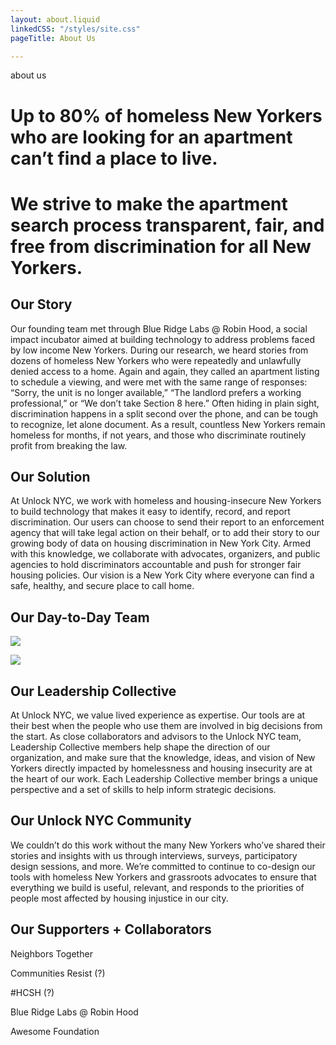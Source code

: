 ```yaml
---
layout: about.liquid
linkedCSS: "/styles/site.css"
pageTitle: About Us

---
```

about us

# **Up to 80% of homeless New Yorkers who are looking for an apartment can’t find a place to live.**

# **We strive to make the apartment search process transparent, fair, and free from discrimination for all New Yorkers.**

## Our Story

Our founding team met through Blue Ridge Labs @ Robin Hood, a social impact incubator aimed at building technology to address problems faced by low income New Yorkers. During our research, we heard stories from dozens of homeless New Yorkers who were repeatedly and unlawfully denied access to a home. Again and again, they called an apartment listing to schedule a viewing, and were met with the same range of responses: “Sorry, the unit is no longer available,” “The landlord prefers a working professional,” or “We don’t take Section 8 here.” Often hiding in plain sight, discrimination happens in a split second over the phone, and can be tough to recognize, let alone document. As a result, countless New Yorkers remain homeless for months, if not years, and those who discriminate routinely profit from breaking the law.

## Our Solution

At Unlock NYC, we work with homeless and housing-insecure New Yorkers to build technology that makes it easy to identify, record, and report discrimination. Our users can choose to send their report to an enforcement agency that will take legal action on their behalf, or to add their story to our growing body of data on housing discrimination in New York City. Armed with this knowledge, we collaborate with advocates, organizers, and public agencies to hold discriminators accountable and push for stronger fair housing policies. Our vision is a New York City where everyone can find a safe, healthy, and secure place to call home.

## Our Day-to-Day Team

![](https://raw.githubusercontent.com/mab253/unlock-nyc-web/main/uploads/pinkpang.jpg)

![](https://raw.githubusercontent.com/mab253/unlock-nyc-web/main/uploads/pinkpang.jpg)

## Our Leadership Collective

At Unlock NYC, we value lived experience as expertise. Our tools are at their best when the people who use them are involved in big decisions from the start. As close collaborators and advisors to the Unlock NYC team, Leadership Collective members help shape the direction of our organization, and make sure that the knowledge, ideas, and vision of New Yorkers directly impacted by homelessness and housing insecurity are at the heart of our work. Each Leadership Collective member brings a unique perspective and a set of skills to help inform strategic decisions.

## Our Unlock NYC Community

We couldn’t do this work without the many New Yorkers who’ve shared their stories and insights with us through interviews, surveys, participatory design sessions, and more. We’re committed to continue to co-design our tools with homeless New Yorkers and grassroots advocates to ensure that everything we build is useful, relevant, and responds to the priorities of people most affected by housing injustice in our city.

## Our Supporters + Collaborators 

Neighbors Together

Communities Resist (?)

\#HCSH (?)

Blue Ridge Labs @ Robin Hood

Awesome Foundation